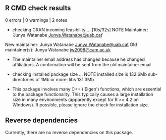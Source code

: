 ## R CMD check results

0 errors | 0 warnings | 2 notes

* checking CRAN incoming feasibility ... [10s/32s] NOTE
Maintainer: ‘Junya Watanabe <Junya.Watanabe@uab.cat>’

New maintainer:
  Junya Watanabe <Junya.Watanabe@uab.cat>
Old maintainer(s):
  Junya Watanabe <jw2098@cam.ac.uk>

- The maintainer email address has changed because he changed affiliations.
  A confirmation will be sent from the old maintainer email.

* checking installed package size ... NOTE
  installed size is 132.6Mb
  sub-directories of 1Mb or more:
    libs  131.3Mb

- This package involves many C++ ('Eigen') functions, which are essential to
  the package functionality. This typically causes a large installation size
  in many environments (apparently except for R >= 4.2 on Windows).
  If possible, please ignore the check for installation size.


## Reverse dependencies

Currently, there are no reverse dependencies on this package.

